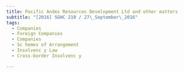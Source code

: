 ```yaml
---
title: Pacific Andes Resources Development Ltd and other matters 
subtitle: "[2016] SGHC 210 / 27\_September\_2016"
tags:
  - Companies
  - Foreign Companies
  - Companies
  - Sc hemes of Arrangement
  - Insolvenc y Law
  - Cross-border Insolvenc y

---
```


